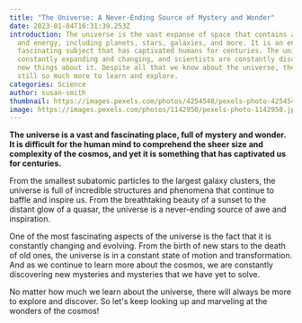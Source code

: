 ```yaml
---
title: "The Universe: A Never-Ending Source of Mystery and Wonder"
date: 2023-01-04T16:31:39.253Z
introduction: The universe is the vast expanse of space that contains all matter
  and energy, including planets, stars, galaxies, and more. It is an endlessly
  fascinating subject that has captivated humans for centuries. The universe is
  constantly expanding and changing, and scientists are constantly discovering
  new things about it. Despite all that we know about the universe, there is
  still so much more to learn and explore.
categories: Science
author: susan-smith
thumbnail: https://images.pexels.com/photos/4254548/pexels-photo-4254548.jpeg?auto=compress&cs=tinysrgb&w=1260&h=750&dpr=1
image: https://images.pexels.com/photos/1142950/pexels-photo-1142950.jpeg?auto=compress&cs=tinysrgb&w=1260&h=750&dpr=1
---
```

<!--StartFragment-->

**The universe is a vast and fascinating place, full of mystery and wonder. It is difficult for the human mind to comprehend the sheer size and complexity of the cosmos, and yet it is something that has captivated us for centuries.**

From the smallest subatomic particles to the largest galaxy clusters, the universe is full of incredible structures and phenomena that continue to baffle and inspire us. From the breathtaking beauty of a sunset to the distant glow of a quasar, the universe is a never-ending source of awe and inspiration.

One of the most fascinating aspects of the universe is the fact that it is constantly changing and evolving. From the birth of new stars to the death of old ones, the universe is in a constant state of motion and transformation. And as we continue to learn more about the cosmos, we are constantly discovering new mysteries and mysteries that we have yet to solve.

No matter how much we learn about the universe, there will always be more to explore and discover. So let's keep looking up and marveling at the wonders of the cosmos!

<!--EndFragment-->